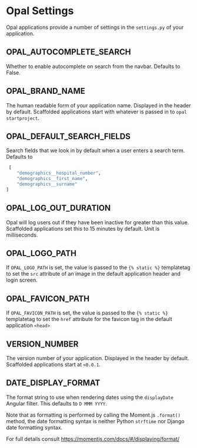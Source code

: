 # Opal Settings

Opal applications provide a number of settings in the `settings.py` of your application.

## OPAL_AUTOCOMPLETE_SEARCH

Whether to enable autocomplete on search from the navbar. Defaults to False.

## OPAL_BRAND_NAME

The human readable form of your application name.
Displayed in the header by default.
Scaffolded applications start with whatever is passed in to `opal startproject`.

## OPAL_DEFAULT_SEARCH_FIELDS

Search fields that we look in by default when a user enters a search term.
Defaults to
```python
 [
    "demographics__hospital_number",
    "demographics__first_name",
    "demographics__surname"
]
```

## OPAL_LOG_OUT_DURATION

Opal will log users out if they have been inactive for greater than this value.
Scaffolded applications set this to 15 minutes by default. Unit is milliseconds.

## OPAL_LOGO_PATH

If `OPAL_LOGO_PATH` is set, the value is passed to the `{% static %}` templatetag to set the
`src` attribute of an image in the default application header and login screen.

## OPAL_FAVICON_PATH

If `OPAL_FAVICON_PATH` is set, the value is passed to the `{% static %}` templatetag
to set the `href` attribute for the favicon tag in the default application `<head>`

## VERSION_NUMBER

The version number of your application. Displayed in the header by default.
Scaffolded applications start at `<0.0.1`.

## DATE_DISPLAY_FORMAT

The format string to use when rendering dates using the `displayDate` Angular filter.
This defaults to `D MMM YYYY`.

Note that as formatting is performed by calling the Moment.js `.format()` method, the
date formatting syntax is neither Python `strftime` nor Django date formatting syntax.

For full details consult https://momentjs.com/docs/#/displaying/format/
